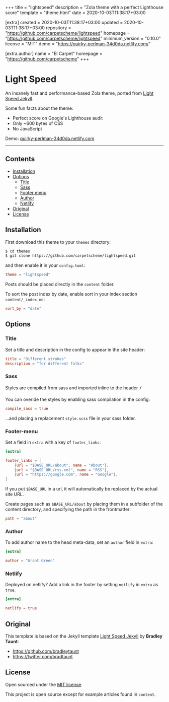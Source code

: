 
+++
title = "lightspeed"
description = "Zola theme with a perfect Lighthouse score"
template = "theme.html"
date = 2020-10-03T11:38:17+03:00

[extra]
created = 2020-10-03T11:38:17+03:00
updated = 2020-10-03T11:38:17+03:00
repository = "https://github.com/carpetscheme/lightspeed"
homepage = "https://github.com/carpetscheme/lightspeed"
minimum_version = "0.10.0"
license = "MIT"
demo = "https://quirky-perlman-34d0da.netlify.com/"

[extra.author]
name = "El Carpet"
homepage = "https://github.com/carpetscheme"
+++        

# Light Speed

An insanely fast and performance-based Zola theme, ported from [Light Speed Jekyll](https://github.com/bradleytaunt/lightspeed).

Some fun facts about the theme:

* Perfect score on Google's Lighthouse audit
* Only ~600 bytes of CSS
* No JavaScript

Demo: [quirky-perlman-34d0da.netlify.com](https://quirky-perlman-34d0da.netlify.com)

-----

## Contents

- [Installation](#installation)
- [Options](#options)
  - [Title](#title)
  - [Sass](#Sass)
  - [Footer menu](#footer-menu)
  - [Author](#author)
  - [Netlify](#netlify)
- [Original](#original)
- [License](#license)

## Installation
First download this theme to your `themes` directory:

```bash
$ cd themes
$ git clone https://github.com/carpetscheme/lightspeed.git
```
and then enable it in your `config.toml`:

```toml
theme = "lightspeed"
```

Posts should be placed directly in the `content` folder.

To sort the post index by date, enable sort in your index section `content/_index.md`:

```toml
sort_by = "date"
```

## Options

### Title
Set a title and description in the config to appear in the site header:

```toml
title = "Different strokes"
description = "for different folks"

```

### Sass

Styles are compiled from sass and imported inline to the header :zap:

You can overide the styles by enabling sass compilation in the config:

```toml
compile_sass = true
```

...and placing a replacement `style.scss` file in your sass folder.

### Footer-menu
Set a field in `extra` with a key of `footer_links`:

```toml
[extra]

footer_links = [
    {url = "$BASE_URL/about", name = "About"},
    {url = "$BASE_URL/rss.xml", name = "RSS"},
    {url = "https://google.com", name = "Google"},
]
```

If you put `$BASE_URL` in a url, it will automatically be replaced by the actual
site URL.

Create pages such as `$BASE_URL/about` by placing them in a subfolder of the content directory, and specifying the path in the frontmatter:

```toml
path = "about"
```

### Author

To add author name to the head meta-data, set an `author` field in `extra`:

```toml
[extra]

author = "Grant Green"
```

### Netlify

Deployed on netlify? Add a link in the footer by setting `netlify` in `extra` as `true`.

```toml
[extra]

netlify = true
```

## Original
This template is based on the Jekyll template [Light Speed Jekyll](https://github.com/bradleytaunt/lightspeed) by **Bradley Taunt**:

- <https://github.com/bradleytaunt>
- <https://twitter.com/bradtaunt>


## License

Open sourced under the [MIT license](LICENSE.md).

This project is open source except for example articles found in `content`.


        